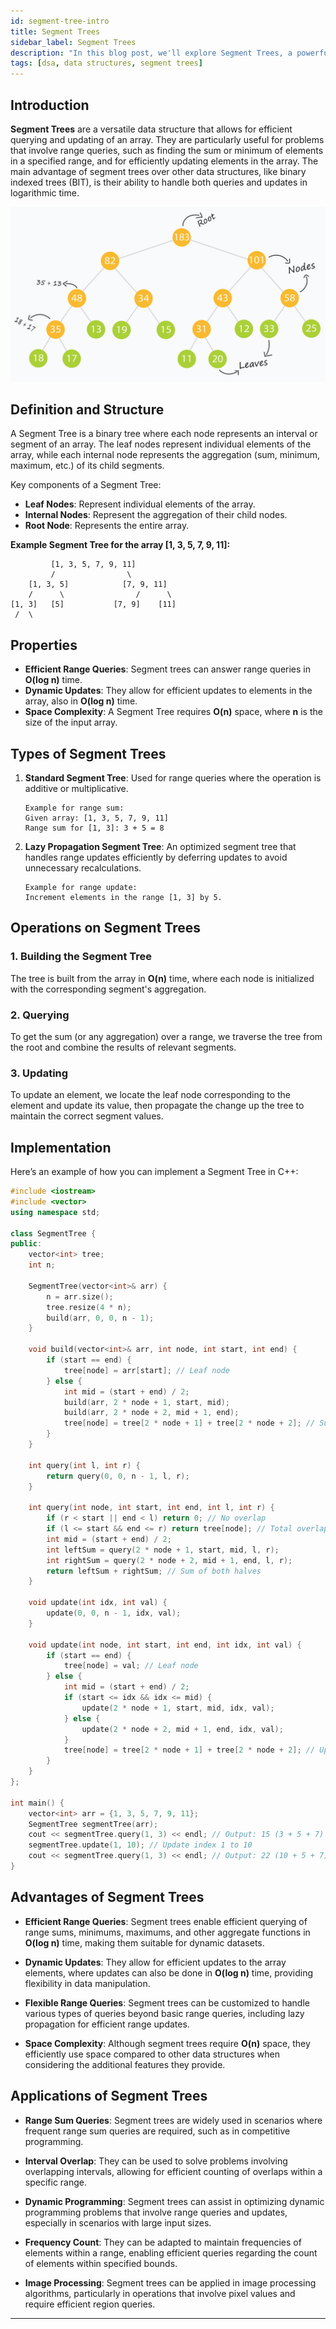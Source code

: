 ```yaml
---
id: segment-tree-intro 
title: Segment Trees
sidebar_label: Segment Trees
description: "In this blog post, we'll explore Segment Trees, a powerful data structure for efficiently solving range query problems."
tags: [dsa, data structures, segment trees]
---
```


## Introduction
**Segment Trees** are a versatile data structure that allows for efficient querying and updating of an array. They are particularly useful for problems that involve range queries, such as finding the sum or minimum of elements in a specified range, and for efficiently updating elements in the array. The main advantage of segment trees over other data structures, like binary indexed trees (BIT), is their ability to handle both queries and updates in logarithmic time.

![Segment Tree](Segment-Tree-img.png)


## Definition and Structure
A Segment Tree is a binary tree where each node represents an interval or segment of an array. The leaf nodes represent individual elements of the array, while each internal node represents the aggregation (sum, minimum, maximum, etc.) of its child segments.

Key components of a Segment Tree:
- **Leaf Nodes**: Represent individual elements of the array.
- **Internal Nodes**: Represent the aggregation of their child nodes.
- **Root Node**: Represents the entire array.

**Example Segment Tree for the array [1, 3, 5, 7, 9, 11]:**
```
         [1, 3, 5, 7, 9, 11]
         /                \
    [1, 3, 5]            [7, 9, 11]
    /      \                /      \
[1, 3]   [5]           [7, 9]    [11]
 /  \
```

## Properties
- **Efficient Range Queries**: Segment trees can answer range queries in **O(log n)** time.
- **Dynamic Updates**: They allow for efficient updates to elements in the array, also in **O(log n)** time.
- **Space Complexity**: A Segment Tree requires **O(n)** space, where **n** is the size of the input array.

## Types of Segment Trees
1. **Standard Segment Tree**: Used for range queries where the operation is additive or multiplicative.
    ```
    Example for range sum: 
    Given array: [1, 3, 5, 7, 9, 11]
    Range sum for [1, 3]: 3 + 5 = 8
    ```

2. **Lazy Propagation Segment Tree**: An optimized segment tree that handles range updates efficiently by deferring updates to avoid unnecessary recalculations.
    ```
    Example for range update: 
    Increment elements in the range [1, 3] by 5.
    ```

## Operations on Segment Trees

### 1. **Building the Segment Tree**
The tree is built from the array in **O(n)** time, where each node is initialized with the corresponding segment's aggregation.

### 2. **Querying**
To get the sum (or any aggregation) over a range, we traverse the tree from the root and combine the results of relevant segments.

### 3. **Updating**
To update an element, we locate the leaf node corresponding to the element and update its value, then propagate the change up the tree to maintain the correct segment values.

## Implementation

Here’s an example of how you can implement a Segment Tree in C++:

```cpp
#include <iostream>
#include <vector>
using namespace std;

class SegmentTree {
public:
    vector<int> tree;
    int n;

    SegmentTree(vector<int>& arr) {
        n = arr.size();
        tree.resize(4 * n);
        build(arr, 0, 0, n - 1);
    }

    void build(vector<int>& arr, int node, int start, int end) {
        if (start == end) {
            tree[node] = arr[start]; // Leaf node
        } else {
            int mid = (start + end) / 2;
            build(arr, 2 * node + 1, start, mid);
            build(arr, 2 * node + 2, mid + 1, end);
            tree[node] = tree[2 * node + 1] + tree[2 * node + 2]; // Sum of children
        }
    }

    int query(int l, int r) {
        return query(0, 0, n - 1, l, r);
    }

    int query(int node, int start, int end, int l, int r) {
        if (r < start || end < l) return 0; // No overlap
        if (l <= start && end <= r) return tree[node]; // Total overlap
        int mid = (start + end) / 2;
        int leftSum = query(2 * node + 1, start, mid, l, r);
        int rightSum = query(2 * node + 2, mid + 1, end, l, r);
        return leftSum + rightSum; // Sum of both halves
    }

    void update(int idx, int val) {
        update(0, 0, n - 1, idx, val);
    }

    void update(int node, int start, int end, int idx, int val) {
        if (start == end) {
            tree[node] = val; // Leaf node
        } else {
            int mid = (start + end) / 2;
            if (start <= idx && idx <= mid) {
                update(2 * node + 1, start, mid, idx, val);
            } else {
                update(2 * node + 2, mid + 1, end, idx, val);
            }
            tree[node] = tree[2 * node + 1] + tree[2 * node + 2]; // Update current node
        }
    }
};

int main() {
    vector<int> arr = {1, 3, 5, 7, 9, 11};
    SegmentTree segmentTree(arr);
    cout << segmentTree.query(1, 3) << endl; // Output: 15 (3 + 5 + 7)
    segmentTree.update(1, 10); // Update index 1 to 10
    cout << segmentTree.query(1, 3) << endl; // Output: 22 (10 + 5 + 7)
}
```

## Advantages of Segment Trees

- **Efficient Range Queries**: Segment trees enable efficient querying of range sums, minimums, maximums, and other aggregate functions in **O(log n)** time, making them suitable for dynamic datasets.
  
- **Dynamic Updates**: They allow for efficient updates to the array elements, where updates can also be done in **O(log n)** time, providing flexibility in data manipulation.
  
- **Flexible Range Queries**: Segment trees can be customized to handle various types of queries beyond basic range queries, including lazy propagation for efficient range updates.
  
- **Space Complexity**: Although segment trees require **O(n)** space, they efficiently use space compared to other data structures when considering the additional features they provide.

## Applications of Segment Trees

- **Range Sum Queries**: Segment trees are widely used in scenarios where frequent range sum queries are required, such as in competitive programming.

- **Interval Overlap**: They can be used to solve problems involving overlapping intervals, allowing for efficient counting of overlaps within a specific range.

- **Dynamic Programming**: Segment trees can assist in optimizing dynamic programming problems that involve range queries and updates, especially in scenarios with large input sizes.

- **Frequency Count**: They can be adapted to maintain frequencies of elements within a range, enabling efficient queries regarding the count of elements within specified bounds.

- **Image Processing**: Segment trees can be applied in image processing algorithms, particularly in operations that involve pixel values and require efficient region queries.
 
 ---